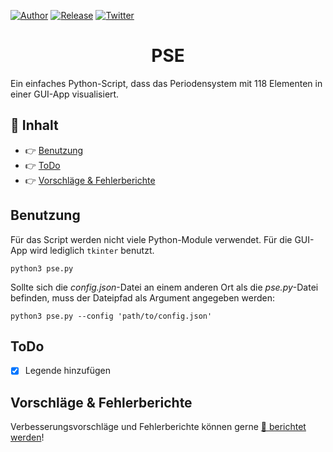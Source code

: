 [![Author](https://img.shields.io/badge/author-Pulsar7-lightgrey.svg?colorB=9900cc&style=flat-square)](https://github.com/Pulsar7)
[![Release](https://img.shields.io/github/release/dmhendricks/file-icon-vectors.svg?style=flat-square)](https://github.com/Pulsar7/PSE/releases)
[![Twitter](https://img.shields.io/twitter/url/https/github.com/dmhendricks/file-icon-vectors.svg?style=social)](https://twitter.com/SevenPulsar)

<div style="text-align: center;">
    <h1>PSE</h1>
</div>
Ein einfaches Python-Script, dass das Periodensystem mit 118 Elementen in einer GUI-App visualisiert.


## :pushpin: Inhalt

* :point_right: [Benutzung](#benutzung)
* :point_right: [ToDo](#ToDo)
* :point_right: [Vorschläge & Fehlerberichte](#vorschläge--fehlerberichte)


## Benutzung
Für das Script werden nicht viele Python-Module verwendet. Für die GUI-App wird lediglich <code>tkinter</code> benutzt.

    python3 pse.py

Sollte sich die *config.json*-Datei an einem anderen Ort als die *pse.py*-Datei befinden, muss der Dateipfad als
Argument angegeben werden:

    python3 pse.py --config 'path/to/config.json'


## ToDo
- [x] Legende hinzufügen


## Vorschläge & Fehlerberichte

Verbesserungsvorschläge und Fehlerberichte können gerne [:link: berichtet werden](https://github.com/Pulsar7/PSE/issues)!